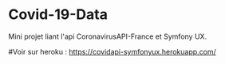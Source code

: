 # Covid-19-Data
Mini projet liant l'api CoronavirusAPI-France et Symfony UX.

#Voir sur heroku : https://covidapi-symfonyux.herokuapp.com/
